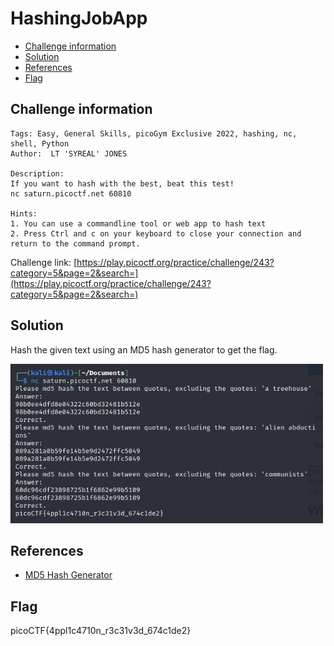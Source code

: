 # HashingJobApp

- [Challenge information](#challenge-information)
- [Solution](#solution)
- [References](#references)
- [Flag](#flag)

## Challenge information
```
Tags: Easy, General Skills, picoGym Exclusive 2022, hashing, nc, shell, Python
Author:  LT 'SYREAL' JONES

Description:
If you want to hash with the best, beat this test!
nc saturn.picoctf.net 60810

Hints:
1. You can use a commandline tool or web app to hash text
2. Press Ctrl and c on your keyboard to close your connection and return to the command prompt.
```

Challenge link: [https://play.picoctf.org/practice/challenge/243?category=5&page=2&search=](https://play.picoctf.org/practice/challenge/243?category=5&page=2&search=)

## Solution

Hash the given text using an MD5 hash generator to get the flag.

<img src="hashing_job_app.jpg" width="500" />

## References

- [ MD5 Hash Generator](https://www.md5hashgenerator.com/)

## Flag

picoCTF{4ppl1c4710n_r3c31v3d_674c1de2}